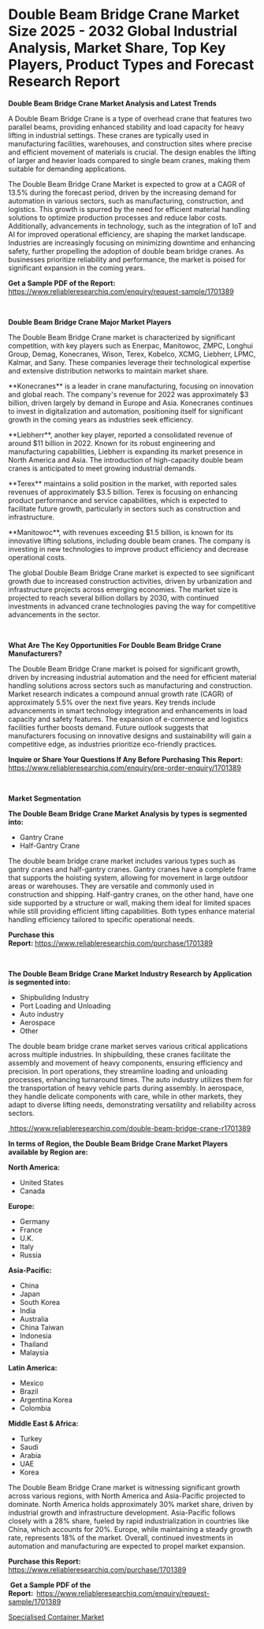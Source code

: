 <p><h1>Double Beam Bridge Crane Market Size 2025 - 2032 Global Industrial Analysis, Market Share, Top Key Players, Product Types and Forecast Research Report</h1></p><p><strong>Double Beam Bridge Crane Market Analysis and Latest Trends</strong></p>
<p><p>A Double Beam Bridge Crane is a type of overhead crane that features two parallel beams, providing enhanced stability and load capacity for heavy lifting in industrial settings. These cranes are typically used in manufacturing facilities, warehouses, and construction sites where precise and efficient movement of materials is crucial. The design enables the lifting of larger and heavier loads compared to single beam cranes, making them suitable for demanding applications.</p><p>The Double Beam Bridge Crane Market is expected to grow at a CAGR of 13.5% during the forecast period, driven by the increasing demand for automation in various sectors, such as manufacturing, construction, and logistics. This growth is spurred by the need for efficient material handling solutions to optimize production processes and reduce labor costs. Additionally, advancements in technology, such as the integration of IoT and AI for improved operational efficiency, are shaping the market landscape. Industries are increasingly focusing on minimizing downtime and enhancing safety, further propelling the adoption of double beam bridge cranes. As businesses prioritize reliability and performance, the market is poised for significant expansion in the coming years.</p></p>
<p><strong>Get a Sample PDF of the Report:&nbsp;</strong> <a href="https://www.reliableresearchiq.com/enquiry/request-sample/1701389?utm_campaign=2927&utm_medium=2&utm_source=Github&utm_content=ia&utm_term=08042025&utm_id=double-beam-bridge-crane">https://www.reliableresearchiq.com/enquiry/request-sample/1701389</a></p>
<p>&nbsp;</p>
<p><strong>Double Beam Bridge Crane Major Market Players</strong></p>
<p><p>The Double Beam Bridge Crane market is characterized by significant competition, with key players such as Enerpac, Manitowoc, ZMPC, Longhui Group, Demag, Konecranes, Wison, Terex, Kobelco, XCMG, Liebherr, LPMC, Kalmar, and Sany. These companies leverage their technological expertise and extensive distribution networks to maintain market share.</p><p>**Konecranes** is a leader in crane manufacturing, focusing on innovation and global reach. The company's revenue for 2022 was approximately $3 billion, driven largely by demand in Europe and Asia. Konecranes continues to invest in digitalization and automation, positioning itself for significant growth in the coming years as industries seek efficiency.</p><p>**Liebherr**, another key player, reported a consolidated revenue of around $11 billion in 2022. Known for its robust engineering and manufacturing capabilities, Liebherr is expanding its market presence in North America and Asia. The introduction of high-capacity double beam cranes is anticipated to meet growing industrial demands.</p><p>**Terex** maintains a solid position in the market, with reported sales revenues of approximately $3.5 billion. Terex is focusing on enhancing product performance and service capabilities, which is expected to facilitate future growth, particularly in sectors such as construction and infrastructure.</p><p>**Manitowoc**, with revenues exceeding $1.5 billion, is known for its innovative lifting solutions, including double beam cranes. The company is investing in new technologies to improve product efficiency and decrease operational costs.</p><p>The global Double Beam Bridge Crane market is expected to see significant growth due to increased construction activities, driven by urbanization and infrastructure projects across emerging economies. The market size is projected to reach several billion dollars by 2030, with continued investments in advanced crane technologies paving the way for competitive advancements in the sector.</p></p>
<p>&nbsp;</p>
<p><strong>What Are The Key Opportunities For Double Beam Bridge Crane Manufacturers?</strong></p>
<p><p>The Double Beam Bridge Crane market is poised for significant growth, driven by increasing industrial automation and the need for efficient material handling solutions across sectors such as manufacturing and construction. Market research indicates a compound annual growth rate (CAGR) of approximately 5.5% over the next five years. Key trends include advancements in smart technology integration and enhancements in load capacity and safety features. The expansion of e-commerce and logistics facilities further boosts demand. Future outlook suggests that manufacturers focusing on innovative designs and sustainability will gain a competitive edge, as industries prioritize eco-friendly practices.</p></p>
<p><strong>Inquire or Share Your Questions If Any Before Purchasing This Report:</strong> <a href="https://www.reliableresearchiq.com/enquiry/pre-order-enquiry/1701389?utm_campaign=2927&utm_medium=2&utm_source=Github&utm_content=ia&utm_term=08042025&utm_id=double-beam-bridge-crane">https://www.reliableresearchiq.com/enquiry/pre-order-enquiry/1701389</a></p>
<p>&nbsp;</p>
<p><strong>Market Segmentation</strong></p>
<p><strong>The Double Beam Bridge Crane Market Analysis by types is segmented into:</strong></p>
<p><ul><li>Gantry Crane</li><li>Half-Gantry Crane</li></ul></p>
<p><p>The double beam bridge crane market includes various types such as gantry cranes and half-gantry cranes. Gantry cranes have a complete frame that supports the hoisting system, allowing for movement in large outdoor areas or warehouses. They are versatile and commonly used in construction and shipping. Half-gantry cranes, on the other hand, have one side supported by a structure or wall, making them ideal for limited spaces while still providing efficient lifting capabilities. Both types enhance material handling efficiency tailored to specific operational needs.</p></p>
<p><strong>Purchase this Report:&nbsp;</strong><a href="https://www.reliableresearchiq.com/purchase/1701389?utm_campaign=2927&utm_medium=2&utm_source=Github&utm_content=ia&utm_term=08042025&utm_id=double-beam-bridge-crane">https://www.reliableresearchiq.com/purchase/1701389</a></p>
<p>&nbsp;</p>
<p><strong>The Double Beam Bridge Crane Market Industry Research by Application is segmented into:</strong></p>
<p><ul><li>Shipbuilding Industry</li><li>Port Loading and Unloading</li><li>Auto industry</li><li>Aerospace</li><li>Other</li></ul></p>
<p><p>The double beam bridge crane market serves various critical applications across multiple industries. In shipbuilding, these cranes facilitate the assembly and movement of heavy components, ensuring efficiency and precision. In port operations, they streamline loading and unloading processes, enhancing turnaround times. The auto industry utilizes them for the transportation of heavy vehicle parts during assembly. In aerospace, they handle delicate components with care, while in other markets, they adapt to diverse lifting needs, demonstrating versatility and reliability across sectors.</p></p>
<p><a href="https://www.reliableresearchiq.com/double-beam-bridge-crane-r1701389?utm_campaign=2927&utm_medium=2&utm_source=Github&utm_content=ia&utm_term=08042025&utm_id=double-beam-bridge-crane">&nbsp;https://www.reliableresearchiq.com/double-beam-bridge-crane-r1701389</a></p>
<p><strong>In terms of Region, the Double Beam Bridge Crane Market Players available by Region are:</strong></p>
<p>
    <p> <strong> North America: </strong>
        <ul>
            <li>United States</li>
            <li>Canada</li>
        </ul>
        </p> 
    <p> <strong> Europe: </strong>
        <ul>
            <li>Germany</li>
            <li>France</li>
            <li>U.K.</li>
            <li>Italy</li>
            <li>Russia</li>
        </ul>
        </p> 
    <p> <strong> Asia-Pacific: </strong>
        <ul>
            <li>China</li>
            <li>Japan</li>
            <li>South Korea</li>
            <li>India</li>
            <li>Australia</li>
            <li>China Taiwan</li>
            <li>Indonesia</li>
            <li>Thailand</li>
            <li>Malaysia</li>
        </ul>
        </p> 
    <p> <strong> Latin America: </strong>
        <ul>
            <li>Mexico</li>
            <li>Brazil</li>
            <li>Argentina Korea</li>
            <li>Colombia</li>
        </ul>
        </p> 
    <p> <strong> Middle East & Africa: </strong>
        <ul>
            <li>Turkey</li>
            <li>Saudi</li>
            <li>Arabia</li>
            <li>UAE</li>
            <li>Korea</li>
        </ul>
    </p>
    </p>
<p><p>The Double Beam Bridge Crane market is witnessing significant growth across various regions, with North America and Asia-Pacific projected to dominate. North America holds approximately 30% market share, driven by industrial growth and infrastructure development. Asia-Pacific follows closely with a 28% share, fueled by rapid industrialization in countries like China, which accounts for 20%. Europe, while maintaining a steady growth rate, represents 18% of the market. Overall, continued investments in automation and manufacturing are expected to propel market expansion.</p></p>
<p><strong>Purchase this Report: </strong><a href="https://www.reliableresearchiq.com/purchase/1701389?utm_campaign=2927&utm_medium=2&utm_source=Github&utm_content=ia&utm_term=08042025&utm_id=double-beam-bridge-crane">https://www.reliableresearchiq.com/purchase/1701389</a></p>
<p>&nbsp;<strong>Get a Sample PDF of the Report:&nbsp;&nbsp;</strong><a href="https://www.reliableresearchiq.com/enquiry/request-sample/1701389?utm_campaign=2927&utm_medium=2&utm_source=Github&utm_content=ia&utm_term=08042025&utm_id=double-beam-bridge-crane">https://www.reliableresearchiq.com/enquiry/request-sample/1701389</a></p>
<p><strong></strong></p>
<p><p><a href="https://github.com/sapsaidamary/Market-Research-Report-List-1/blob/main/specialised-container-market.md?utm_campaign=2927&utm_medium=2&utm_source=Github&utm_content=ia&utm_term=08042025&utm_id=double-beam-bridge-crane">Specialised Container Market</a></p></p>